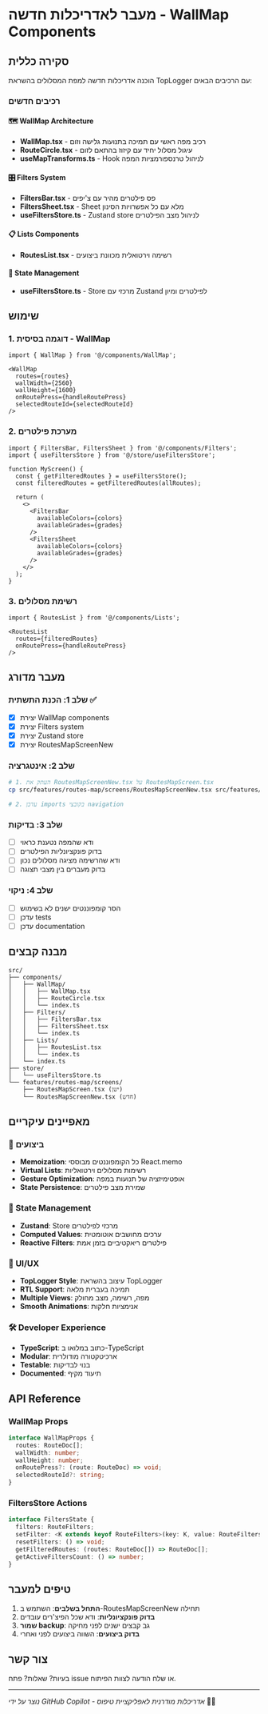 # מעבר לאדריכלות חדשה - WallMap Components

## סקירה כללית

הוכנה אדריכלות חדשה למפת המסלולים בהשראת TopLogger עם הרכיבים הבאים:

### רכיבים חדשים

#### 🗺️ WallMap Architecture
- **WallMap.tsx** - רכיב מפה ראשי עם תמיכה בתנועות גלישה וזום
- **RouteCircle.tsx** - עיגול מסלול יחיד עם קיזוז בהתאם לזום
- **useMapTransforms.ts** - Hook לניהול טרנספורמציות המפה

#### 🎛️ Filters System
- **FiltersBar.tsx** - פס פילטרים מהיר עם צ'יפים
- **FiltersSheet.tsx** - Sheet מלא עם כל אפשרויות הסינון
- **useFiltersStore.ts** - Zustand store לניהול מצב הפילטרים

#### 📋 Lists Components
- **RoutesList.tsx** - רשימה וירטואלית מכוונת ביצועים

#### 🏪 State Management
- **useFiltersStore.ts** - Store מרכזי עם Zustand לפילטרים ומיון

## שימוש

### 1. דוגמה בסיסית - WallMap

```tsx
import { WallMap } from '@/components/WallMap';

<WallMap
  routes={routes}
  wallWidth={2560}
  wallHeight={1600}
  onRoutePress={handleRoutePress}
  selectedRouteId={selectedRouteId}
/>
```

### 2. מערכת פילטרים

```tsx
import { FiltersBar, FiltersSheet } from '@/components/Filters';
import { useFiltersStore } from '@/store/useFiltersStore';

function MyScreen() {
  const { getFilteredRoutes } = useFiltersStore();
  const filteredRoutes = getFilteredRoutes(allRoutes);

  return (
    <>
      <FiltersBar 
        availableColors={colors}
        availableGrades={grades}
      />
      <FiltersSheet 
        availableColors={colors}
        availableGrades={grades}
      />
    </>
  );
}
```

### 3. רשימת מסלולים

```tsx
import { RoutesList } from '@/components/Lists';

<RoutesList
  routes={filteredRoutes}
  onRoutePress={handleRoutePress}
/>
```

## מעבר מדורג

### שלב 1: הכנת התשתית ✅
- [x] יצירת WallMap components
- [x] יצירת Filters system
- [x] יצירת Zustand store
- [x] יצירת RoutesMapScreenNew

### שלב 2: אינטגרציה
```bash
# 1. העתק את RoutesMapScreenNew.tsx על RoutesMapScreen.tsx
cp src/features/routes-map/screens/RoutesMapScreenNew.tsx src/features/routes-map/screens/RoutesMapScreen.tsx

# 2. עדכן imports בקובצי navigation
```

### שלב 3: בדיקות
- [ ] ודא שהמפה נטענת כראוי
- [ ] בדוק פונקציונליות הפילטרים
- [ ] ודא שהרשימה מציגה מסלולים נכון
- [ ] בדוק מעברים בין מצבי תצוגה

### שלב 4: ניקוי
- [ ] הסר קומפוננטים ישנים לא בשימוש
- [ ] עדכן tests
- [ ] עדכן documentation

## מבנה קבצים

```
src/
├── components/
│   ├── WallMap/
│   │   ├── WallMap.tsx
│   │   ├── RouteCircle.tsx
│   │   └── index.ts
│   ├── Filters/
│   │   ├── FiltersBar.tsx
│   │   ├── FiltersSheet.tsx
│   │   └── index.ts
│   ├── Lists/
│   │   ├── RoutesList.tsx
│   │   └── index.ts
│   └── index.ts
├── store/
│   └── useFiltersStore.ts
└── features/routes-map/screens/
    ├── RoutesMapScreen.tsx (ישן)
    └── RoutesMapScreenNew.tsx (חדש)
```

## מאפיינים עיקריים

### 🎯 ביצועים
- **Memoization**: כל הקומפוננטים מבוססי React.memo
- **Virtual Lists**: רשימות מסלולים וירטואליות
- **Gesture Optimization**: אופטימיזציה של תנועות במפה
- **State Persistence**: שמירת מצב פילטרים

### 🔄 State Management
- **Zustand**: Store מרכזי לפילטרים
- **Computed Values**: ערכים מחושבים אוטומטית
- **Reactive Filters**: פילטרים ריאקטיביים בזמן אמת

### 🎨 UI/UX
- **TopLogger Style**: עיצוב בהשראת TopLogger
- **RTL Support**: תמיכה בעברית מלאה
- **Multiple Views**: מפה, רשימה, מצב מחולק
- **Smooth Animations**: אנימציות חלקות

### 🛠️ Developer Experience
- **TypeScript**: כתוב במלואו ב-TypeScript
- **Modular**: ארכיטקטורה מודולרית
- **Testable**: בנוי לבדיקות
- **Documented**: תיעוד מקיף

## API Reference

### WallMap Props
```typescript
interface WallMapProps {
  routes: RouteDoc[];
  wallWidth: number;
  wallHeight: number;
  onRoutePress?: (route: RouteDoc) => void;
  selectedRouteId?: string;
}
```

### FiltersStore Actions
```typescript
interface FiltersState {
  filters: RouteFilters;
  setFilter: <K extends keyof RouteFilters>(key: K, value: RouteFilters[K]) => void;
  resetFilters: () => void;
  getFilteredRoutes: (routes: RouteDoc[]) => RouteDoc[];
  getActiveFiltersCount: () => number;
}
```

## טיפים למעבר

1. **התחל בשלבים**: השתמש ב-RoutesMapScreenNew תחילה
2. **בדוק פונקציונליות**: ודא שכל הפיצ'רים עובדים
3. **שמור backup**: גב קבצים ישנים לפני מחיקה
4. **בדוק ביצועים**: השווה ביצועים לפני ואחרי

## צור קשר

בעיות? שאלות? פתח issue או שלח הודעה לצוות הפיתוח.

---
*נוצר על ידי GitHub Copilot - אדריכלות מודרנית לאפליקציית טיפוס* 🧗‍♀️
